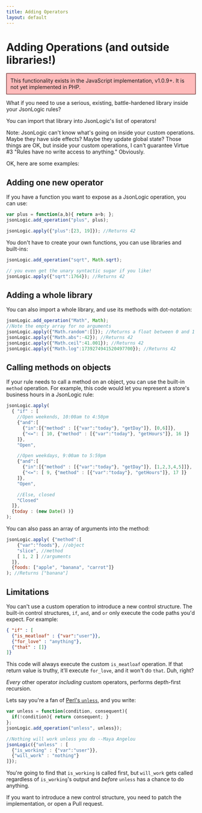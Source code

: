 ```yaml
---
title: Adding Operators
layout: default
---
```


# Adding Operations (and outside libraries!)

<div style="border:1px solid #440000; background:#FFbbbb;padding:10px;margin-bottom:1em;">
This functionality exists in the JavaScript implementation, v1.0.9+.  It is not yet implemented in PHP.
</div>

What if you need to use a serious, existing, battle-hardened library inside your JsonLogic rules?

You can import that library into JsonLogic's list of operators!

Note: JsonLogic can't know what's going on inside your custom operations. Maybe they have side effects? Maybe they update global state?  Those things are OK, but inside your custom operations, I can't guarantee Virtue #3 "Rules have no write access to anything."  Obviously.

OK, here are some examples:

## Adding one new operator

If you have a function you want to expose as a JsonLogic operation, you can use:

```js
var plus = function(a,b){ return a+b; };
jsonLogic.add_operation("plus", plus);

jsonLogic.apply({"plus":[23, 19]}); //Returns 42
```

You don't have to create your own functions, you can use libraries and built-ins:

```js
jsonLogic.add_operation("sqrt", Math.sqrt);

// you even get the unary syntactic sugar if you like!
jsonLogic.apply({"sqrt":1764}); //Returns 42
```

## Adding a whole library

You can also import a whole library, and use its methods with dot-notation:

```js
jsonLogic.add_operation("Math", Math);
//Note the empty array for no arguments
jsonLogic.apply({"Math.random":[]}); //Returns a float between 0 and 1
jsonLogic.apply({"Math.abs":-42}); //Returns 42
jsonLogic.apply({"Math.ceil":41.001}); //Returns 42
jsonLogic.apply({"Math.log":1739274941520497700}); //Returns 42
```

## Calling methods on objects

If your rule needs to call a method on an object, you can use the built-in `method` operation. For example, this code would let you represent a store's business hours in a JsonLogic rule:

```js
jsonLogic.apply(
  { "if" : [
    //Open weekends, 10:00am to 4:50pm
    {"and":[
      {"in":[{"method" : [{"var":"today"}, "getDay"]}, [0,6]]},
      {"<=": [ 10, {"method" : [{"var":"today"}, "getHours"]}, 16 ]}
    ]},
    "Open",

    //Open weekdays, 9:00am to 5:59pm
    {"and":[
      {"in":[{"method" : [{"var":"today"}, "getDay"]}, [1,2,3,4,5]]},
      {"<=": [ 9, {"method" : [{"var":"today"}, "getHours"]}, 17 ]}
    ]},
    "Open",

    //Else, closed
    "Closed"
  ]},
  {today : (new Date() )}
);
```

You can also pass an array of arguments into the method:

```js
jsonLogic.apply( {"method":[
    {"var":"foods"}, //object
    "slice", //method
    [ 1, 2 ] //arguments
  ]},
  {foods: ["apple", "banana", "carrot"]}
); //Returns ["banana"]
```


## Limitations

You can't use a custom operation to introduce a new control structure. The built-in control structures, `if`, `and`, and `or` only execute the code paths you'd expect. For example:

```json
{ "if" : [
  {"is_meatloaf" : {"var":"user"}},
  {"for_love" : "anything"},
  {"that" : []}
]}
```

This code will always execute the custom `is_meatloaf` operation. If that return value is truthy, it'll execute `for_love`, and it won't do `that`. Duh, right?

*Every* other operator *including* custom operators, performs depth-first recursion.

Lets say you're a fan of [Perl's `unless`](http://www.perltutorial.org/perl-unless/), and you write:

```js
var unless = function(condition, consequent){
  if(!condition){ return consequent; }
};
jsonLogic.add_operation("unless", unless});

//Nothing will work unless you do --Maya Angelou
jsonLogic({"unless" : [
  {"is_working" : {"var":"user"}},
  {"will_work" : "nothing"}
]});
```

You're going to find that `is_working` is called first, but `will_work` gets called regardless of `is_working`'s output and *before* `unless` has a chance to do anything.

If you want to introduce a new control structure, you need to patch the implementation, or open a Pull request.
